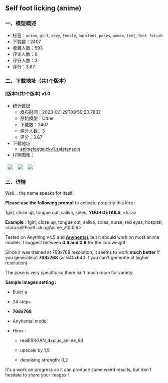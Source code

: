 ## Self foot licking (anime)
### 一、模型概述

- 标签：`anime`, `girl`, `sexy`, `female`, `barefoot`, `poses`, `woman`, `feet`, `foot fetish`
- 下载数：2407
- 收藏人数：593
- 评论人数：6
- 评分人数：3
- 评分：3.67

### 二、下载地址（共1个版本）

#### [版本1/共1个版本] v1.0

- 统计数据
  - 发布时间：2023-03-29T09:59:20.783Z
  - 原始模型：Other
  - 下载数：2407
  - 评分人数：3
  - 评分：3.67
- 下载地址
  - [animefeetsuckv1.safetensors](https://civitai.com/api/download/models/26141)
- 样例图像：

| <img src="https://image.civitai.com/xG1nkqKTMzGDvpLrqFT7WA/3416b03a-6c97-4036-3106-4bd246382300/width=450/287528.jpeg" /> | <img src="https://image.civitai.com/xG1nkqKTMzGDvpLrqFT7WA/5a39500e-f642-468b-db0c-d80e56148300/width=450/287530.jpeg" /> | <img src="https://image.civitai.com/xG1nkqKTMzGDvpLrqFT7WA/29a0fe11-748f-4237-e62a-81bd567a3700/width=450/287529.jpeg" /> |
| ---- | ---- | ---- |


### 三、详情
<p>Well... the name speaks for itself.</p><p></p><p><strong>Please use the following prompt</strong> to activate properly this lora :</p><p></p><p>1girl, close up, tongue out, saliva, soles, <strong>YOUR DETAILS</strong>, &lt;lora&gt;</p><p></p><p><strong>Example</strong> : 1girl, close up, tongue out, saliva, soles, nurse, red eyes, hospital, &lt;lora:selfFootLickingAnime_v10:0.6&gt;</p><p></p><p>Tested on Anything v4.5 and <a target="_blank" rel="ugc" href="https://civitai.com/models/5706/anyhentai"><strong>Anyhentai</strong></a>, but it should work on most anime models. I suggest between <strong>0.6 and 0.8</strong> for the lora weight.</p><p></p><p>Since it was trained at 768x768 resolution, it seems to work <strong>much better</strong> if you generate at <strong>768x768</strong> (or 640x640 if you can't generate at higher resolution).</p><p></p><p>The pose is very specific so there isn't much room for variety.</p><p></p><p><strong>Sample images setting :</strong></p><p></p><ul><li><p>Euler a</p></li><li><p>24 steps</p></li><li><p><strong>768x768</strong></p></li><li><p>Anyhentai model</p></li><li><p>Hires :</p><ul><li><p>realESRGAN_4xplus_anime_6B</p></li><li><p>upscale by 1,5</p></li><li><p>denoising strength: 0,2</p></li></ul></li></ul><p></p><p>It's a work on progress so it can produce some weird results, but don't hesitate to share your images !</p>